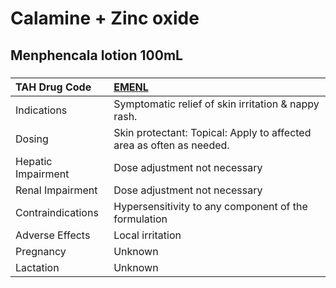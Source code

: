 # Calamine + Zinc oxide

## Menphencala lotion 100mL

##### 

| TAH Drug Code      | [EMENL](https://www.tahsda.org.tw/drugs/hissearch.php?drug_code=EMENL)   |
|:-------------------|:-------------------------------------------------------------------------|
| Indications        | Symptomatic relief of skin irritation & nappy rash.                      |
| Dosing             | Skin protectant: Topical: Apply to affected area as often as needed.     |
| Hepatic Impairment | Dose adjustment not necessary                                            |
| Renal Impairment   | Dose adjustment not necessary                                            |
| Contraindications  | Hypersensitivity to any component of the formulation                     |
| Adverse Effects    | Local irritation                                                         |
| Pregnancy          | Unknown                                                                  |
| Lactation          | Unknown                                                                  |

